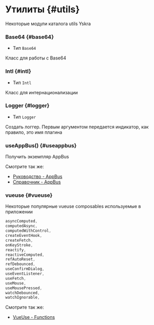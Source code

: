 # Утилиты {#utils}

Некоторые модули каталога utils Yskra


### Base64 {#base64}

- Тип `Base64`

Класс для работы с Base64


### Intl {#intl}

- Тип `Intl`

Класс для интернационализации


### Logger {#logger}

- Тип `Logger`

Создать логгер. Первым аргументом передается индикатор, как правило, это имя плагина

### useAppBus() {#useappbus}

Получить экземпляр AppBus

Смотрите так же:
- [Руководство - AppBus](../guide/app-bus.md)
- [Справочник - AppBus](../reference/modules/app-bus.md)


### vueuse {#vueuse}

Некоторые популярные vueuse composables используемые в приложении

```js
asyncComputed,
computedAsync,
computedWithControl,
createEventHook,
createFetch,
onKeyStroke,
reactify,
reactiveComputed,
refAutoReset,
refDebounced,
useConfirmDialog,
useEventListener,
useFetch,
useMouse,
useMousePressed,
watchDebounced,
watchIgnorable,
```

Смотрите так же:
- [VueUse - Functions](https://vueuse.org/functions.html)
